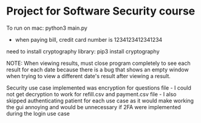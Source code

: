 # Project for Software Security course


To run on mac: python3 main.py
- when paying bill, credit card number is 1234123412341234

need to install cryptography library: pip3 install cryptography

NOTE: When viewing results, must close program completely to see each result for each date
because there is a bug that shows an empty window when trying to view a different date's result
after viewing a result.

Security use case implemented was encryption for questions file
    - I could not get decryption to work for refill.csv and payment.csv file
    - I also skipped authenticating patient for each use case as it would make working the gui 
    annoying and would be unnecessary if 2FA were implemented during the login use case
